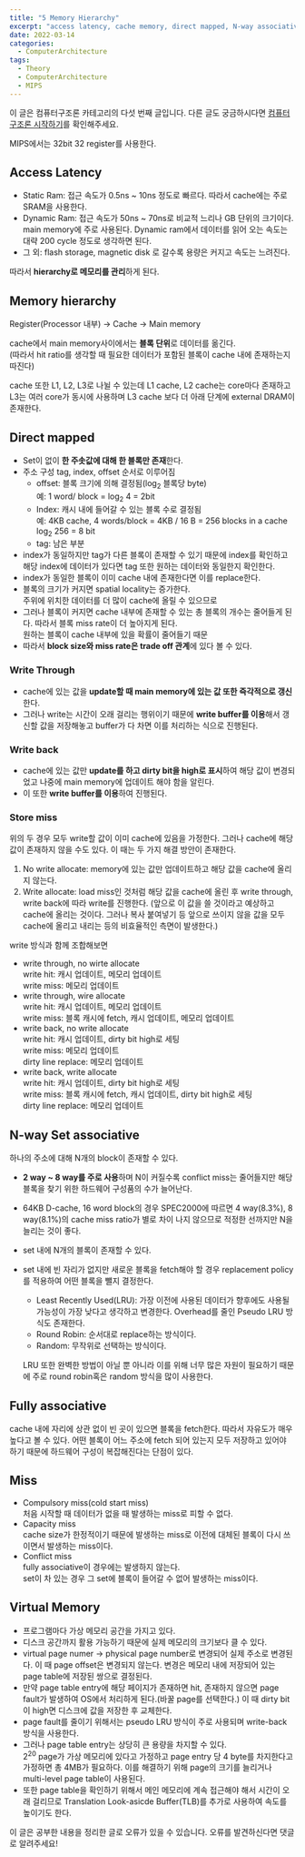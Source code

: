 ```yaml
---
title: "5 Memory Hierarchy"
excerpt: "access latency, cache memory, direct mapped, N-way associative, write-back, write-through, virtual memory"
date: 2022-03-14
categories:
  - ComputerArchitecture
tags:
  - Theory
  - ComputerArchitecture
  - MIPS
---
```


이 글은 컴퓨터구조론 카테고리의 다섯 번째 글입니다. 다른 글도 궁금하시다면 [컴퓨터 구조론 시작하기](https://dongwon18.github.io/computerarchitecture/Computer_Architecture_Start/)를 확인해주세요.

MIPS에서는 32bit 32 register를 사용한다.

## Access Latency

- Static Ram: 접근 속도가 0.5ns ~ 10ns 정도로 빠르다. 따라서 cache에는 주로 SRAM을 사용한다.
- Dynamic Ram: 접근 속도가 50ns ~ 70ns로 비교적 느리나 GB 단위의 크기이다. main memory에 주로 사용된다. Dynamic ram에서 데이터를 읽어 오는 속도는 대략 200 cycle 정도로 생각하면 된다.
- 그 외: flash storage, magnetic disk 로 갈수록 용량은 커지고 속도는 느려진다.

따라서 **hierarchy로 메모리를 관리**하게 된다.

## Memory hierarchy

Register(Processor 내부) → Cache → Main memory

cache에서 main memory사이에서는 **블록 단위**로 데이터를 옮긴다.  
(따라서 hit ratio를 생각할 때 필요한 데이터가 포함된 블록이 cache 내에 존재하는지 따진다)

cache 또한 L1, L2, L3로 나뉠 수 있는데 L1 cache, L2 cache는 core마다 존재하고 L3는 여러 core가 동시에 사용하며 L3 cache 보다 더 아래 단계에 external DRAM이 존재한다.

## Direct mapped

- Set이 없이 **한 주솟값에 대해 한 블록만 존재**한다.
- 주소 구성
tag, index, offset 순서로 이루어짐
    - offset: 블록 크기에 의해 결정됨(log<sub>2</sub> 블록당 byte)  
    예: 1 word/ block = log<sub>2</sub> 4 = 2bit  
    - Index: 캐시 내에 들어갈 수 있는 블록 수로 결정됨  
    예: 4KB cache, 4 words/block = 4KB / 16 B = 256 blocks in a cache  
    log<sub>2</sub> 256 = 8 bit  
    - tag:  남은 부분  
- index가 동일하지만 tag가 다른 블록이 존재할 수 있기 때문에 index를 확인하고 해당 index에 데이터가 있다면 tag 또한 원하는 데이터와 동일한지 확인한다.
- index가 동일한 블록이 이미 cache 내에 존재한다면 이를 replace한다.
- 블록의 크기가 커지면 spatial locality는 증가한다.  
주위에 위치한 데이터를 더 많이 cache에 올릴 수 있으므로
- 그러나 블록이 커지면 cache 내부에 존재할 수 있는 총 블록의 개수는 줄어들게 된다. 따라서 블록 miss rate이 더 높아지게 된다.  
원하는 블록이 cache 내부에 있을 확률이 줄어들기 때문
- 따라서 **block size와 miss rate은 trade off 관계**에 있다 볼 수 있다.

### Write Through

- cache에 있는 값을 **update할 때 main memory에 있는 값 또한 즉각적으로 갱신**한다.
- 그러나 write는 시간이 오래 걸리는 행위이기 때문에 **write buffer를 이용**해서 갱신할 값을 저장해놓고 buffer가 다 차면 이를 처리하는 식으로 진행된다.

### Write back

- cache에 있는 값만 **update를 하고 dirty bit을 high로 표시**하여 해당 값이 변경되었고 나중에 main memory에 업데이트 해야 함을 알린다.
- 이 또한 **write buffer를 이용**하여 진행된다.

### Store miss

위의 두 경우 모두 write할 값이 이미 cache에 있음을 가정한다. 그러나 cache에 해당 값이 존재하지 않을 수도 있다. 이 때는 두 가지 해결 방안이 존재한다.

1. No write allocate: memory에 있는 값만 업데이트하고 해당 값을 cache에 올리지 않는다.
2. Write allocate: load miss인 것처럼 해당 값을 cache에 올린 후 write through, write back에 따라 write를 진행한다. (앞으로 이 값을 쓸 것이라고 예상하고 cache에 올리는 것이다. 그러나 복사 붙여넣기 등 앞으로 쓰이지 않을 값을 모두 cache에 올리고 내리는 등의 비효율적인 측면이 발생한다.)

write 방식과 함께 조합해보면

- write through, no wirte allocate  
write hit: 캐시 업데이트, 메모리 업데이트  
write miss: 메모리 업데이트  
- write through, wire allocate  
write hit: 캐시 업데이트, 메모리 업데이트  
write miss: 블록 캐시에 fetch, 캐시 업데이트, 메모리 업데이트  
- write back, no write allocate  
write hit: 캐시 업데이트, dirty bit high로 세팅  
write miss: 메모리 업데이트  
dirty line replace: 메모리 업데이트  
- write back, write allocate  
write hit: 캐시 업데이트, dirty bit high로 세팅  
write miss: 블록 캐시에 fetch, 캐시 업데이트, dirty bit high로 세팅  
dirty line replace: 메모리 업데이트  

## N-way Set associative

하나의 주소에 대해 N개의 block이 존재할 수 있다.

- **2 way ~ 8 way를 주로 사용**하며 N이 커질수록 conflict miss는 줄어들지만 해당 블록을 찾기 위한 하드웨어 구성품의 수가 늘어난다.
- 64KB D-cache, 16 word block의 경우 SPEC2000에 따르면 4 way(8.3%), 8 way(8.1%)의 cache miss ratio가 별로 차이 나지 않으므로 적정한 선까지만 N을 늘리는 것이 좋다.
- set 내에 N개의 블록이 존재할 수 있다.
- set 내에 빈 자리가 없지만 새로운 블록을 fetch해야 할 경우 replacement policy를 적용하여 어떤 블록을 뺄지 결정한다.
    - Least Recently Used(LRU): 가장 이전에 사용된 데이터가 향후에도 사용될 가능성이 가장 낮다고 생각하고 변경한다. Overhead를 줄인 Pseudo LRU 방식도 존재한다.
    - Round Robin: 순서대로 replace하는 방식이다.
    - Random: 무작위로 선택하는 방식이다.
    
    LRU 또한 완벽한 방법이 아닐 뿐 아니라 이를 위해 너무 많은 자원이 필요하기 때문에 주로 round robin혹은 random 방식을 많이 사용한다.
    

## Fully associative

cache 내에 자리에 상관 없이 빈 곳이 있으면 블록을 fetch한다. 따라서 자유도가 매우 높다고 볼 수 있다. 어떤 블록이 어느 주소에 fetch 되어 있는지 모두 저장하고 있어야 하기 때문에 하드웨어 구성이 복잡해진다는 단점이 있다.

## Miss

- Compulsory miss(cold start miss)  
처음 시작할 때 데이터가 없을 때 발생하는 miss로 피할 수 없다.  
- Capacity miss  
cache size가 한정적이기 때문에 발생하는 miss로 이전에 대체된 블록이 다시 쓰이면서 발생하는 miss이다.  
- Conflict miss   
fully associative이 경우에는 발생하지 않는다.  
set이 차 있는 경우 그 set에 블록이 들어갈 수 없어 발생하는 miss이다.  

## Virtual Memory

- 프로그램마다 가상 메모리 공간을 가지고 있다.
- 디스크 공간까지 활용 가능하기 때문에 실제 메모리의 크기보다 클 수 있다.
- virtual page numer → physical page number로 변경되어 실제 주소로 변경된다. 이 때 page offset은 변경되지 않는다. 변경은 메모리 내에 저장되어 있는 page table에 저장된 쌍으로 결정된다.
- 만약 page table entry에 해당 페이지가 존재하면 hit, 존재하지 않으면 page fault가 발생하여 OS에서 처리하게 된다.(바꿀 page를 선택한다.) 이 때 dirty bit이 high면 디스크에 값을 저장한 후 교체한다.
- page fault를 줄이기 위해서는 pseudo LRU 방식이 주로 사용되며 write-back 방식을 사용한다.
- 그러나 page table entry는 상당히 큰 용량을 차지할 수 있다.  
  2<sup>20</sup> page가 가상 메모리에 있다고 가정하고 page entry 당 4 byte를 차지한다고 가정하면 총 4MB가 필요하다. 
이를 해결하기 위해 page의 크기를 늘리거나 multi-level page table이 사용된다.
- 또한 page table을 확인하기 위해서 메인 메모리에 계속 접근해야 해서 시간이 오래 걸리므로 Translation Look-asicde Buffer(TLB)를 추가로 사용하여 속도를 높이기도 한다.

이 글은 공부한 내용을 정리한 글로 오류가 있을 수 있습니다. 오류를 발견하신다면 댓글로 알려주세요!
